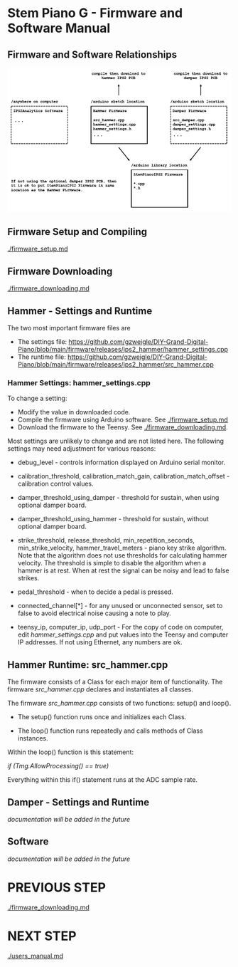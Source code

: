 # Stem Piano G - Firmware and Software Manual

## Firmware and Software Relationships

![](./diagrams/firmware_and_software_overview.png)

## Firmware Setup and Compiling

[./firmware_setup.md](./firmware_setup.md)

## Firmware Downloading

[./firmware_downloading.md](./firmware_downloading.md)

## Hammer - Settings and Runtime

The two most important firmware files are
* The settings file: https://github.com/gzweigle/DIY-Grand-Digital-Piano/blob/main/firmware/releases/ips2_hammer/hammer_settings.cpp
* The runtime file: https://github.com/gzweigle/DIY-Grand-Digital-Piano/blob/main/firmware/releases/ips2_hammer/src_hammer.cpp

### Hammer Settings: hammer_settings.cpp

To change a setting:
* Modify the value in downloaded code.
* Compile the firmware using Arduino software. See [./firmware_setup.md](./firmware_setup.md)
* Download the firmware to the Teensy. See [./firmware_downloading.md](./firmware_downloading.md).

Most settings are unlikely to change and are not listed here. The following settings may need adjustment for various reasons:

* debug_level - controls information displayed on Arduino serial monitor.

* calibration_threshold, calibration_match_gain, calibration_match_offset - calibration control values.

* damper_threshold_using_damper - threshold for sustain, when using optional damper board.

* damper_threshold_using_hammer - threshold for sustain, without optional damper board.

* strike_threshold, release_threshold, min_repetition_seconds, min_strike_velocity, hammer_travel_meters - piano key strike algorithm. Note that the algorithm does not use thresholds for calculating hammer velocity. The threshold is simple to disable the algorithm when a hammer is at rest. When at rest the signal can be noisy and lead to false strikes.

* pedal_threshold - when to decide a pedal is pressed.

* connected_channel[*] - for any unused or unconnected sensor, set to false to avoid electrical noise causing a note to play.

* teensy_ip, computer_ip, udp_port - For the copy of code on computer, edit *hammer_settings.cpp* and put values into the Teensy and computer IP addresses. If not using Ethernet, any numbers are ok.

## Hammer Runtime: src_hammer.cpp

The firmware consists of a Class for each major item of functionality. The firmware *src_hammer.cpp* declares and instantiates all classes.

The firmware *src_hammer.cpp* consists of two functions: setup() and loop().

* The setup() function runs once and initializes each Class.

* The loop() function runs repeatedly and calls methods of Class instances.

Within the loop() function is this statement:

*if (Tmg.AllowProcessing() == true)*

Everything within this if() statement runs at the ADC sample rate.

## Damper - Settings and Runtime

*documentation will be added in the future*

## Software

*documentation will be added in the future*

# PREVIOUS STEP
[./firmware_downloading.md](./firmware_downloading.md)

# NEXT STEP
[./users_manual.md](./users_manual.md)